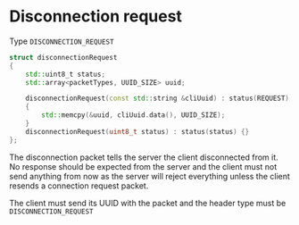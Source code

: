 # Disconnection request
Type `DISCONNECTION_REQUEST`
```cpp
struct disconnectionRequest
{
    std::uint8_t status;
    std::array<packetTypes, UUID_SIZE> uuid;

    disconnectionRequest(const std::string &cliUuid) : status(REQUEST)
    {
        std::memcpy(&uuid, cliUuid.data(), UUID_SIZE);
    }
    disconnectionRequest(uint8_t status) : status(status) {}
};
```
The disconnection packet tells the server the client disconnected from it. No response should be expected from the server and the client must not send anything from now as the server will reject everything unless the client resends a connection request packet.

The client must send its UUID with the packet and the header type must be `DISCONNECTION_REQUEST`